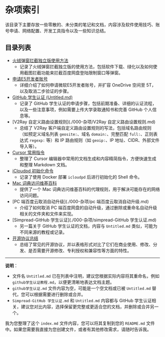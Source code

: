 # 杂项索引

该目录下主要存放一些零散的、未分类的笔记和文档，内容涉及软件使用技巧、账号申请、网络配置、开发工具指令以及一些知识总结。

## 目录列表

*   [火绒弹窗拦截独立版使用方法](./000-杂项/001-火绒弹窗拦截独立版使用方法.md)
    *   记录了火绒弹窗拦截独立版的使用方法，包括软件下载、绿化以及如何使用截图拦截功能来拦截百度网盘登陆限制窗口等弹窗。
*   [申请E5开发者账号](./000-杂项/002-申请E5开发者账号.md)
    *   详细介绍了如何申请微软E5开发者账号，并扩容 OneDrive 空间至 5T，以及取消二步验证的步骤。
*   [GitHub 学生认证 (Untitled.md)](./000-杂项/Untitled.md)
    *   记录了 GitHub 学生认证的申请步骤，包括前期准备、详细的认证流程，以及一些注意事项，例如需要上传大学录取通知书和完善 GitHub 个人信息等。
*   [V2Ray 自定义路由设置规则](./000-杂项/V2Ray 自定义路由设置规则.md)
    *   总结了 V2Ray 客户端自定义路由设置规则的写法，包括域名路由规则（如预定义域名列表 `geosite:`、域名 `domain:`、完整匹配 `full:`、正则表达式 `regexp:` 等）和 IP 路由规则（如 `geoip:`、IP 地址、CIDR、外部文件导入等）。
*   [Cursor 常用指令](./000-杂项/cursor常用指令.md)
    *   整理了 Cursor 编辑器中常用的文档生成和内容精简指令，方便快速生成和整理 Markdown 文档。
*   [iCloudpd 初始化命令](./000-杂项/icloudpd初始化命令.md)
    *   记录了使用 Docker 部署 `icloudpd` 后进行初始化的 Shell 命令。
*   [Mac 词典访问维基百科](./000-杂项/mac词典访问维基百科.md)
    *   提供了一个 Mac 词典访问维基百科的代理规则，用于解决可能存在的网络访问问题。
*   [PC 端百度云取消自动升级](./000-杂项/pc 端百度云取消自动升级.md)
    *   介绍了如何取消 PC 端百度网盘的自动升级，通过删除或重命名自动升级相关的文件夹和文件来实现。
*   [Simpread-GitHub 学生认证](./000-杂项/simpread-GitHub 学生认证.md)
    *   另一篇关于 GitHub 学生认证的文档，内容与 `Untitled.md` 类似，可能为不同来源的教程或记录。
*   [开源协议总结](./000-杂项/开源协议总结.md)
    *   总结了常见的开源协议，并以表格形式对比了它们在商业使用、修改、分发、是否需要开源修改、专利授权和兼容性等方面的特性。

---

**说明**：

*   文件名 `Untitled.md` 已在列表中注明，建议您根据实际内容将其重命名，例如 `github学生认证教程.md`，以便更清晰地表达文档主题。
*   `github学生认证.md` 文件内容为空，可能是一个空文档或已被 `Untitled.md` 替代，您可以根据需要进行删除或合并。
*   `Simpread-GitHub 学生认证.md` 和 `Untitled.md` 内容都与 GitHub 学生认证相关，建议您对比内容，选择保留更完整或更适合您的文档，并删除或合并另一个。

我为您整理了这个 `index.md` 文件内容，您可以将其复制到您的 `README.md` 文件中。如果您需要我直接为您创建文件，或者有其他修改需求，请随时告诉我。